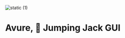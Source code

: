 ![static (1)](https://github.com/ScriptPro272738/Avure---Jumping-Jack-GUI/assets/150922878/0e1377cf-51f4-4e9e-9474-ffb8a8095e81)
# Avure, 🦘 Jumping Jack GUI
